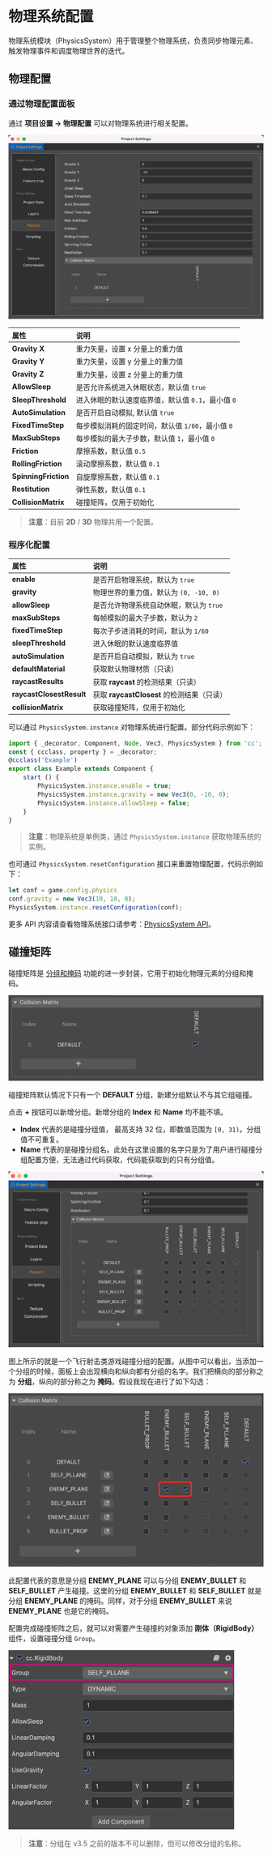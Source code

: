 # 物理系统配置

物理系统模块（PhysicsSystem）用于管理整个物理系统，负责同步物理元素、触发物理事件和调度物理世界的迭代。

## 物理配置

### 通过物理配置面板

通过 **项目设置 -> 物理配置** 可以对物理系统进行相关配置。

![Physics](./img/physics-config-index.png)

| 属性 | 说明 |
| :--- | :--- |
| **Gravity X** | 重力矢量，设置 x 分量上的重力值 |
| **Gravity Y** | 重力矢量，设置 y 分量上的重力值 |
| **Gravity Z** | 重力矢量，设置 z 分量上的重力值 |
| **AllowSleep** | 是否允许系统进入休眠状态，默认值 `true` |
| **SleepThreshold** | 进入休眠的默认速度临界值，默认值 `0.1`，最小值 `0` |
| **AutoSimulation** | 是否开启自动模拟, 默认值 `true` |
| **FixedTimeStep** | 每步模拟消耗的固定时间，默认值 `1/60`，最小值 `0` |
| **MaxSubSteps** | 每步模拟的最大子步数，默认值 `1`，最小值 `0` |
| **Friction** | 摩擦系数，默认值 `0.5` |
| **RollingFriction** | 滚动摩擦系数，默认值 `0.1` |
| **SpinningFriction** | 自旋摩擦系数，默认值 `0.1` |
| **Restitution** | 弹性系数，默认值 `0.1` |
| **CollisionMatrix** | 碰撞矩阵，仅用于初始化 |

>**注意**：目前 **2D** / **3D** 物理共用一个配置。

### 程序化配置

| 属性 | 说明 |
| :--- | :--- |
| **enable** | 是否开启物理系统，默认为 `true` |
| **gravity** | 物理世界的重力值，默认为 `(0, -10, 0)` |
| **allowSleep** | 是否允许物理系统自动休眠，默认为 `true` |
| **maxSubSteps** | 每帧模拟的最大子步数，默认为 `2` |
| **fixedTimeStep** | 每次子步进消耗的时间，默认为 `1/60` |
| **sleepThreshold** | 进入休眠的默认速度临界值 |
| **autoSimulation** | 是否开启自动模拟，默认为 `true` |
| **defaultMaterial** | 获取默认物理材质（只读） |
| **raycastResults** | 获取 **raycast** 的检测结果（只读） |
| **raycastClosestResult** | 获取 **raycastClosest** 的检测结果（只读） |
| **collisionMatrix** | 获取碰撞矩阵，仅用于初始化 |

可以通过 `PhysicsSystem.instance` 对物理系统进行配置。部分代码示例如下：

```ts
import { _decorator, Component, Node, Vec3, PhysicsSystem } from 'cc';
const { ccclass, property } = _decorator;
@ccclass('Example')
export class Example extends Component {
    start () {
        PhysicsSystem.instance.enable = true;
        PhysicsSystem.instance.gravity = new Vec3(0, -10, 0);
        PhysicsSystem.instance.allowSleep = false;
    }
}
```

> **注意**：物理系统是单例类，通过 `PhysicsSystem.instance` 获取物理系统的实例。

也可通过 `PhysicsSystem.resetConfiguration` 接口来重置物理配置，代码示例如下：

```ts
let conf = game.config.physics
conf.gravity = new Vec3(10, 10, 0);
PhysicsSystem.instance.resetConfiguration(conf);
```

更多 API 内容请查看物理系统接口请参考：[PhysicsSystem API](__APIDOC__/zh/#/docs/3.4/zh/physics/classes/physicssystem.html)。

## 碰撞矩阵

碰撞矩阵是 [分组和掩码](physics-group-mask.md) 功能的进一步封装，它用于初始化物理元素的分组和掩码。

![Physics-collision](img/physics-collision.png)

碰撞矩阵默认情况下只有一个 **DEFAULT** 分组，新建分组默认不与其它组碰撞。

点击 **+** 按钮可以新增分组。新增分组的 **Index** 和 **Name** 均不能不填。

- **Index** 代表的是碰撞分组值， 最高支持 32 位，即数值范围为 `[0, 31)`。分组值不可重复。
- **Name** 代表的是碰撞分组名。此处在这里设置的名字只是为了用户进行碰撞分组配置方便，无法通过代码获取，代码能获取到的只有分组值。

![collider-matrix](img/collider-matrix.png)

图上所示的就是一个飞行射击类游戏碰撞分组的配置。从图中可以看出，当添加一个分组的时候，面板上会出现横向和纵向都有分组的名字。我们把横向的部分称之为 **分组**，纵向的部分称之为 **掩码**。假设我现在进行了如下勾选：

![set-collider-config](img/set-collider-config.png)

此配置代表的意思是分组 **ENEMY_PLANE** 可以与分组 **ENEMY_BULLET** 和 **SELF_BULLET** 产生碰撞。这里的分组 **ENEMY_BULLET** 和 **SELF_BULLET** 就是分组 **ENEMY_PLANE** 的掩码。同样，对于分组 **ENEMY_BULLET** 来说 **ENEMY_PLANE** 也是它的掩码。

配置完成碰撞矩阵之后，就可以对需要产生碰撞的对象添加 **刚体（RigidBody）** 组件，设置碰撞分组 `Group`。

![set-group](img/set-group.png)

> **注意**：分组在 v3.5 之前的版本不可以删除，但可以修改分组的名称。
